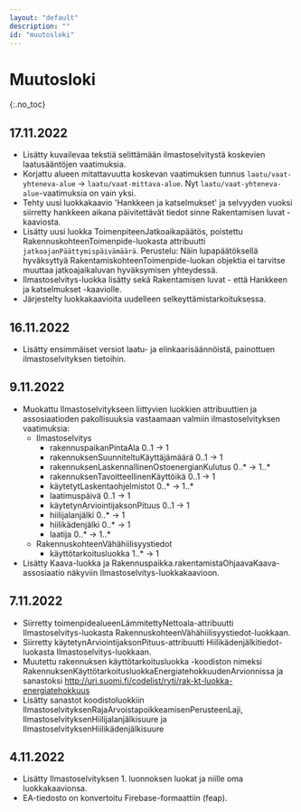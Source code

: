 ```yaml
---
layout: "default"
description: ""
id: "muutosloki"
---
```

# Muutosloki
{:.no_toc}

## 17.11.2022

- Lisätty kuvailevaa tekstiä selittämään ilmastoselvitystä koskevien laatusääntöjen vaatimuksia.
- Korjattu alueen mitattavuutta koskevan vaatimuksen tunnus `laatu/vaat-yhteneva-alue` -> `laatu/vaat-mittava-alue`. Nyt `laatu/vaat-yhteneva-alue`-vaatimuksia on vain yksi.
- Tehty uusi luokkakaavio 'Hankkeen ja katselmukset' ja selvyyden vuoksi siirretty hankkeen aikana päivitettävät tiedot sinne Rakentamisen luvat -kaaviosta.
- Lisätty uusi luokka ToimenpiteenJatkoaikapäätös, poistettu RakennuskohteenToimenpide-luokasta attribuutti `jatkoajanPäättymispäivämäärä`. Perustelu: Näin lupapäätöksellä hyväksyttyä RakentamiskohteenToimenpide-luokan objektia ei tarvitse muuttaa jatkoajaikaluvan hyväksymisen yhteydessä.
- Ilmastoselvitys-luokka lisätty sekä Rakentamisen luvat - että Hankkeen ja katselmukset -kaaviolle.
- Järjestelty luokkakaavioita uudelleen selkeyttämistarkoituksessa.

## 16.11.2022

- Lisätty ensimmäiset versiot laatu- ja elinkaarisäännöistä, painottuen ilmastoselvityksen tietoihin.

## 9.11.2022

- Muokattu Ilmastoselvitykseen liittyvien luokkien attribuuttien ja assosiaatioden pakollisuuksia vastaamaan valmiin ilmastoselvityksen vaatimuksia:
   - Ilmastoselvitys
      - rakennuspaikanPintaAla 0..1 -> 1
      - rakennuksenSuunniteltuKäyttäjämäärä 0..1 -> 1
      - rakennuksenLaskennallinenOstoenergianKulutus 0..* -> 1..*
      - rakennuksenTavoitteellinenKäyttöikä 0..1 -> 1
      - käytetytLaskentaohjelmistot 0..* -> 1..*
      - laatimuspäivä 0..1 -> 1
      - käytetynArviointijaksonPituus 0..1 -> 1
      - hiilijalanjälki 0..* -> 1
      - hiilikädenjälki 0..* -> 1
      - laatija 0..* -> 1..*
   - RakennuskohteenVähähiilisyystiedot
      - käyttötarkoitusluokka 1..* -> 1  
 - Lisätty Kaava-luokka ja Rakennuspaikka.rakentamistaOhjaavaKaava-assosiaatio näkyviin Ilmastoselvitys-luokkakaavioon.

## 7.11.2022

- Siirretty toimenpidealueenLämmitettyNettoala-attribuutti Ilmastoselvitys-luokasta RakennuskohteenVähähiilisyystiedot-luokkaan.
- Siirretty käytetynArviointijaksonPituus-attribuutti Hiilikädenjälkitiedot-luokasta Ilmastoselvitys-luokkaan.
- Muutettu rakennuksen käyttötarkoitusluokka -koodiston nimeksi RakennuksenKäyttötarkoitusluokkaEnergiatehokkuudenArvionnissa ja sanastoksi http://uri.suomi.fi/codelist/rytj/rak-kt-luokka-energiatehokkuus
- Lisätty sanastot koodistoluokkiin IlmastoselvityksenRajaArvoistapoikkeamisenPerusteenLaji, IlmastoselvityksenHiilijalanjälkisuure ja IlmastoselvityksenHiilikädenjälkisuure


## 4.11.2022

- Lisätty Ilmastoselvityksen 1. luonnoksen luokat ja niille oma luokkakaavionsa.
- EA-tiedosto on konvertoitu Firebase-formaattiin (feap). 
